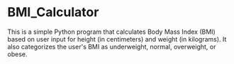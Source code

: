 # BMI_Calculator
This is a simple Python program that calculates Body Mass Index (BMI) based on user input for height (in centimeters) and weight (in kilograms). It also categorizes the user's BMI as underweight, normal, overweight, or obese.
